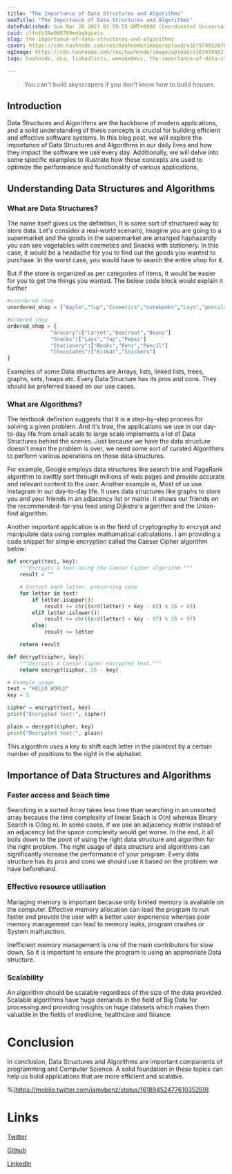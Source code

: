 ```yaml
---
title: "The Importance of Data Structures and Algorithms"
seoTitle: "The Importance of Data Structures and Algorithms"
datePublished: Sun Mar 26 2023 02:59:55 GMT+0000 (Coordinated Universal Time)
cuid: clfotb34w000709mnbqbgceis
slug: the-importance-of-data-structures-and-algorithms
cover: https://cdn.hashnode.com/res/hashnode/image/upload/v1679799220786/1b1c1589-4b21-45c2-b237-eda85b480744.png
ogImage: https://cdn.hashnode.com/res/hashnode/image/upload/v1679799527320/308d97f8-65c9-4245-b9c8-371d9419ade6.png
tags: hashnode, dsa, linkedlists, wemakedevs, the-importance-of-data-structures-and-algorithms

---
```


> You can't build skyscrapers if you don't know how to build houses.

## Introduction

Data Structures and Algorithms are the backbone of modern applications, and a solid understanding of these concepts is crucial for building efficient and effective software systems. In this blog post, we will explore the importance of Data Structures and Algorithms in our daily lives and how they impact the software we use every day. Additionally, we will delve into some specific examples to illustrate how these concepts are used to optimize the performance and functionality of various applications.

## Understanding Data Structures and Algorithms

### What are Data Structures?

The name itself gives us the definition, It is some sort of structured way to store data. Let's consider a real-world scenario, Imagine you are going to a supermarket and the goods in the supermarket are arranged haphazardly you can see vegetables with cosmetics and Snacks with stationery. In this case, it would be a headache for you to find out the goods you wanted to purchase. In the worst case, you would have to search the entire shop for it.

But if the store is organized as per categories of items, It would be easier for you to get the things you wanted. The below code block would explain it further

```python
#unordered shop 
unordered_shop = ["Apple","7up","Cosmetics","notebooks","Lays","pencils"]

#ordered shop
ordered_shop = {
              "Grocery":["Carrot","Beetroot","Beans"]
              "Snacks":["Lays","7up","Pepsi"]
              "Stationery":["Books","Pens","Pencil"]     
              "Chocolates":["Kitkat","Snickers"]
}
```

Examples of some Data structures are Arrays, lists, linked lists, trees, graphs, sets, heaps etc. Every Data Structure has its pros and cons. They should be preferred based on our use cases.

### What are Algorithms?

The textbook definition suggests that it is a step-by-step process for solving a given problem. And it's true, the applications we use in our day-to-day life from small scale to large scale implements a lot of Data Structures behind the scenes. Just because we have the data structure doesn't mean the problem is over, we need some sort of curated Algorithms to perform various operations on those data structures.

For example, Google employs data structures like search trie and PageRank algorithm to swiftly sort through millions of web pages and provide accurate and relevant content to the user. Another example is, Most of us use Instagram in our day-to-day life. It uses data structures like graphs to store you and your friends in an adjacency list or matrix. It shows our friends on the recommended-for-you feed using Dijkstra's algorithm and the Union-find algorithm.

Another important application is in the field of cryptography to encrypt and manipulate data using complex mathamatical calculations. I am providing a code snippet for simple encryption called the Caeser Cipher algorithm below:

```python
def encrypt(text, key):
    """Encrypts a text using the Caesar Cipher algorithm."""
    result = ""

    # Encrypt each letter, preserving case
    for letter in text:
        if letter.isupper():
            result += chr((ord(letter) + key - 65) % 26 + 65)
        elif letter.islower():
            result += chr((ord(letter) + key - 97) % 26 + 97)
        else:
            result += letter

    return result

def decrypt(cipher, key):
    """Decrypts a Caesar Cipher encrypted text."""
    return encrypt(cipher, 26 - key)

# Example usage
text = "HELLO WORLD"
key = 3

cipher = encrypt(text, key)
print("Encrypted text:", cipher)

plain = decrypt(cipher, key)
print("Decrypted text:", plain)
```

This algorithm uses a key to shift each letter in the plaintext by a certain number of positions to the right in the alphabet.

## Importance of Data Structures and Algorithms

### Faster access and Seach time

Searching in a sorted Array takes less time than searching in an unsorted array because the time complexity of linear Seach is O(n) whereas Binary Search is O(log n). In some cases, if we use an adjacency matrix instead of an adjacency list the space complexity would get worse. In the end, it all boils down to the point of using the right data structure and algorithm for the right problem. The right usage of data structure and algorithms can significantly increase the performance of your program. Every data structure has its pros and cons we should use it based on the problem we have beforehand.

### Effective resource utilisation

Managing memory is important because only limited memory is available on the computer. Effective memory allocation can lead the program to run faster and provide the user with a better user experience whereas poor memory management can lead to memory leaks, program crashes or System malfunction.

Inefficient memory management is one of the main contributors for slow down, So it is important to ensure the program is using an appropriate Data structure.

### Scalability

An algorithm should be scalable regardless of the size of the data provided. Scalable algorithms have huge demands in the field of Big Data for processing and providing insights on huge datasets which makes them valuable in the fields of medicine, healthcare and finance.

# Conclusion

In conclusion, Data Structures and Algorithms are important components of programming and Computer Science. A solid foundation in these topics can help us build applications that are more efficient and scalable.

%[https://mobile.twitter.com/iamvbenz/status/1618945247761035269] 

# Links

[Twitter](https://mobile.twitter.com/iamvbenz)

[Github](https://github.com/iamvbenz49)

[LinkedIn](https://www.linkedin.com/in/sham-vijay-v-a568a7238/)
